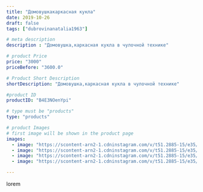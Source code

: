 ```yaml
---
title: "Домовушкакаркасная кукла"
date: 2019-10-26
draft: false
tags: ["dubrovinanatalia1963"]

# meta description
description : "Домовушка,каркасная кукла в чулочной технике"

# product Price
price: "3000"
priceBefore: "3600.0"

# Product Short Description
shortDescription: "Домовушка,каркасная кукла в чулочной технике"

#product ID
productID: "B4E3NOenYpi"

# type must be "products"
type: "products"

# product Images
# first image will be shown in the product page
images:
  - image: "https://scontent-arn2-1.cdninstagram.com/v/t51.2885-15/e35/73298313_428093277904849_7755660583014214201_n.jpg?se=7&tp=1&_nc_ht=scontent-arn2-1.cdninstagram.com&_nc_cat=101&_nc_ohc=FSChEJxmYTwAX-hb_3b&ccb=7-4&oh=03cadfd3309a68d9ce191015f2ad0cf5&oe=6081DFCC&ig_cache_key=MjE2MzA5NjUyMDA0NDE3MzQyNg%3D%3D.2-ccb7-4"
  - image: "https://scontent-arn2-1.cdninstagram.com/v/t51.2885-15/e35/73316278_257160098556121_512096894097482618_n.jpg?se=7&tp=1&_nc_ht=scontent-arn2-1.cdninstagram.com&_nc_cat=101&_nc_ohc=kzL9NSkMt7sAX9WJpnP&ccb=7-4&oh=2a92e8734d627ec564518781ab754c65&oe=60823C13&ig_cache_key=MjE2MzA5NjUyMDA2OTM0ODMyNw%3D%3D.2-ccb7-4"
  - image: "https://scontent-arn2-1.cdninstagram.com/v/t51.2885-15/e35/71781236_507812503283653_1678663536176848038_n.jpg?se=7&tp=1&_nc_ht=scontent-arn2-1.cdninstagram.com&_nc_cat=101&_nc_ohc=FFnQMgQ73tgAX_E2qAN&ccb=7-4&oh=847ae6b13a3b575a99cc1fde174ff318&oe=6081CCB8&ig_cache_key=MjE2MzA5NjUyMDA2MDk4NzAxMQ%3D%3D.2-ccb7-4"
  - image: "https://scontent-arn2-1.cdninstagram.com/v/t51.2885-15/e35/75458018_2473702969415614_4411104976201735730_n.jpg?se=7&tp=1&_nc_ht=scontent-arn2-1.cdninstagram.com&_nc_cat=110&_nc_ohc=byusLpJ3JlwAX_pEQ96&ccb=7-4&oh=9491558f3aeae2e0725151382d36bd08&oe=6084F1E0&ig_cache_key=MjE2MzA5NjUyMDA1MjU5MjkyOQ%3D%3D.2-ccb7-4"

---
```

lorem
